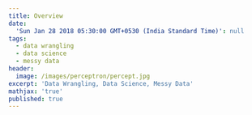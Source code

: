 ```yaml
---
title: Overview
date:
  'Sun Jan 28 2018 05:30:00 GMT+0530 (India Standard Time)': null
tags:
  - data wrangling
  - data science
  - messy data
header:
  image: /images/perceptron/percept.jpg
excerpt: 'Data Wrangling, Data Science, Messy Data'
mathjax: 'true'
published: true
---
```


